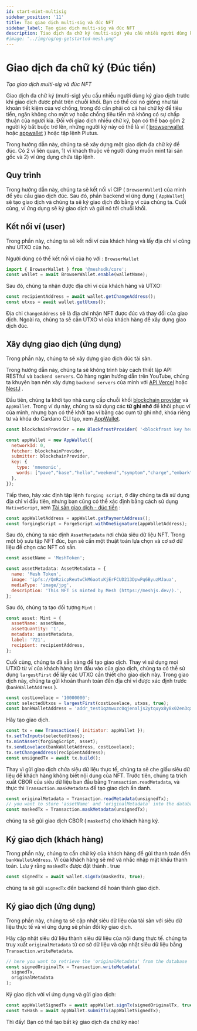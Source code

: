 ```yaml
---
id: start-mint-multisig
sidebar_position: '11'
title: Tạo giao dịch multi-sig và đúc NFT
sidebar_label: Tạo giao dịch multi-sig và đúc NFT
description: Tiao dịch đa chữ ký (multi-sig) yêu cầu nhiều người dùng ký giao dịch trước khi giao dịch được phát trên chuỗi khối. Bạn có thể coi nó giống như tài khoản tiết kiệm của vợ chồng, trong đó cần phải có cả hai chữ ký để tiêu tiền, ngăn không cho một vợ hoặc chồng tiêu tiền mà không có sự chấp thuận của người kia. Đối với giao dịch nhiều chữ ký, bạn có thể bao gồm 2 người ký bắt buộc trở lên, những người ký này có thể là ví ( Ví trình duyệt hoặc Ví ứng dụng ) hoặc tập lệnh Plutus.
#image: "../img/og/og-getstarted-mesh.png"
---
```



# Giao dịch đa chữ ký (Đúc tiền)
*Tạo giao dịch multi-sig và đúc NFT*

Giao dịch đa chữ ký (multi-sig) yêu cầu nhiều người dùng ký giao dịch trước khi giao dịch được phát trên chuỗi khối. Bạn có thể coi nó giống như tài khoản tiết kiệm của vợ chồng, trong đó cần phải có cả hai chữ ký để tiêu tiền, ngăn không cho một vợ hoặc chồng tiêu tiền mà không có sự chấp thuận của người kia. Đối với giao dịch nhiều chữ ký, bạn có thể bao gồm 2 người ký bắt buộc trở lên, những người ký này có thể là ví ( [browserwallet](https://meshjs.dev/apis/browserwallet) hoặc [appwallet](https://meshjs.dev/apis/appwallet) ) hoặc tập lệnh Plutus.

Trong hướng dẫn này, chúng ta sẽ xây dựng một giao dịch đa chữ ký để đúc. Có 2 ví liên quan, 1) ví khách thuộc về người dùng muốn mint tài sản gốc và 2) ví ứng dụng chứa tập lệnh.

## Quy trình 

Trong hướng dẫn này, chúng ta sẽ kết nối ví CIP ( `BrowserWallet`) của mình để yêu cầu giao dịch đúc. Sau đó, phần backend ví ứng dụng ( `AppWallet`) sẽ tạo giao dịch và chúng ta sẽ ký giao dịch đó bằng ví của chúng ta. Cuối cùng, ví ứng dụng sẽ ký giao dịch và gửi nó tới chuỗi khối. 


## Kết nối ví (user)

Trong phần này, chúng ta sẽ kết nối ví của khách hàng và lấy địa chỉ ví cũng như UTXO của họ.

Người dùng có thể kết nối ví của họ với : `BrowserWallet`

```javascript
import { BrowserWallet } from '@meshsdk/core';
const wallet = await BrowserWallet.enable(walletName);
```

Sau đó, chúng ta nhận được địa chỉ ví của khách hàng và UTXO:

```javascript
const recipientAddress = await wallet.getChangeAddress();
const utxos = await wallet.getUtxos();
```

Địa chỉ `ChangeAddress` sẽ là địa chỉ nhận NFT được đúc và thay đổi của giao dịch. Ngoài ra, chúng ta sẽ cần UTXO ví của khách hàng để xây dựng giao dịch đúc.

## Xây dựng giao dịch (ứng dụng)

Trong phần này, chúng ta sẽ xây dựng giao dịch đúc tài sản.

Trong hướng dẫn này, chúng ta sẽ không trình bày cách thiết lập API RESTful và `backend servers`. Có hàng ngàn hướng dẫn trên YouTube, chúng ta khuyên bạn nên xây dựng `backend servers` của mình với [API Vercel](https://vercel.com/docs/rest-api) hoặc [NestJ](https://www.youtube.com/results?search_query=nestjs) .

Đầu tiên, chúng ta khởi tạo nhà cung cấp chuỗi khối [blockchain provider](https://meshjs.dev/apis/providers) và `AppWallet`. Trong ví dụ này, chúng ta sử dụng các **từ ghi nhớ** để khôi phục ví của mình, nhưng bạn có thể khởi tạo ví bằng các cụm từ ghi nhớ, khóa riêng tư và khóa do Cardano CLI tạo, xem [AppWallet](https://meshjs.dev/apis/appwallet). 

```javascript
const blockchainProvider = new BlockfrostProvider( '<blockfrost key here....>');

const appWallet = new AppWallet({
  networkId: 0,
  fetcher: blockchainProvider,
  submitter: blockchainProvider,
  key: {
    type: 'mnemonic',
    words: ["pave","base","hello","weekend","symptom","charge","embark".....]
  },
});
```

Tiếp theo, hãy xác định tập lệnh `forging script`, ở đây chúng ta đã sử dụng địa chỉ ví đầu tiên, nhưng bạn cũng có thể xác định bằng cách sử dụng `NativeScript`, xem [Tài sản giao dịch - đúc tiền](https://meshjs.dev/apis/transaction) :

```javascript
const appWalletAddress = appWallet.getPaymentAddress();
const forgingScript = ForgeScript.withOneSignature(appWalletAddress);
```

Sau đó, chúng ta xác định `AssetMetadata` nơi chứa siêu dữ liệu NFT. Trong một bộ sưu tập NFT đúc, bạn sẽ cần một thuật toán lựa chọn và cơ sở dữ liệu để chọn các NFT có sẵn.

```javascript
const assetName = 'MeshToken';

const assetMetadata: AssetMetadata = {
  name: 'Mesh Token',
  image: 'ipfs://QmRzicpReutwCkM6aotuKjErFCUD213DpwPq6ByuzMJaua',
  mediaType: 'image/jpg',
  description: 'This NFT is minted by Mesh (https://meshjs.dev/).',
};
```

Sau đó, chúng ta tạo đối tượng `Mint` :

```javascript
const asset: Mint = {
  assetName: assetName,
  assetQuantity: '1',
  metadata: assetMetadata,
  label: '721',
  recipient: recipientAddress,
};
```

Cuối cùng, chúng ta đã sẵn sàng để tạo giao dịch. Thay vì sử dụng mọi UTXO từ ví của khách hàng làm đầu vào của giao dịch, chúng ta có thể sử dụng `largestFirst` để lấy các UTXO cần thiết cho giao dịch này. Trong giao dịch này, chúng ta gửi khoản thanh toán đến địa chỉ ví được xác định trước (`bankWalletAddress` ).

```javascript
const costLovelace = '10000000';
const selectedUtxos = largestFirst(costLovelace, utxos, true);
const bankWalletAddress = 'addr_test1qzmwuzc0qjenaljs2ytquyx8y8x02en3qxswlfcldwetaeuvldqg2n2p8y4kyjm8sqfyg0tpq9042atz0fr8c3grjmysm5e6yx';
```

Hãy tạo giao dịch.

```javascript
const tx = new Transaction({ initiator: appWallet });
tx.setTxInputs(selectedUtxos);
tx.mintAsset(forgingScript, asset);
tx.sendLovelace(bankWalletAddress, costLovelace);
tx.setChangeAddress(recipientAddress);
const unsignedTx = await tx.build();
```

Thay vì gửi giao dịch chứa siêu dữ liệu thực tế, chúng ta sẽ che giấu siêu dữ liệu để khách hàng không biết nội dung của NFT. Trước tiên, chúng ta trích xuất CBOR của siêu dữ liệu ban đầu bằng `Transaction.readMetadata`, và thực thi `Transaction.maskMetadata` để tạo giao dịch ẩn danh.

```javascript
const originalMetadata = Transaction.readMetadata(unsignedTx);
// you want to store 'assetName' and 'originalMetadata' into the database so you can retrive it later
const maskedTx = Transaction.maskMetadata(unsignedTx);

```

chúng ta sẽ gửi giao dịch CBOR  ( `maskedTx`) cho khách hàng ký.


## Ký giao dịch (khách hàng)

Trong phần này, chúng ta cần chữ ký của khách hàng để gửi thanh toán đến `bankWalletAddress`. Ví của khách hàng sẽ mở và nhắc nhập mật khẩu thanh toán. Lưu ý rằng `maskedTx` được đặt thành . true

```javascript
const signedTx = await wallet.signTx(maskedTx, true);
```

chúng ta sẽ gửi `signedTx` đến backend để hoàn thành giao dịch.

## Ký giao dịch (ứng dụng)

Trong phần này, chúng ta sẽ cập nhật siêu dữ liệu của tài sản với siêu dữ liệu thực tế và ví ứng dụng sẽ phản đối ký giao dịch.

Hãy cập nhật siêu dữ liệu thành siêu dữ liệu của nội dung thực tế. chúng ta truy xuất `originalMetadata` từ ​​cơ sở dữ liệu và cập nhật siêu dữ liệu bằng `Transaction.writeMetadata`.

```javascript
// here you want to retrieve the 'originalMetadata' from the database
const signedOriginalTx = Transaction.writeMetadata(
  signedTx,
  originalMetadata
);
```
Ký giao dịch với ví ứng dụng và gửi giao dịch:

```javascript
const appWalletSignedTx = await appWallet.signTx(signedOriginalTx, true);
const txHash = await appWallet.submitTx(appWalletSignedTx);
```

Thì đấy! Bạn có thể tạo bất kỳ giao dịch đa chữ ký nào!
